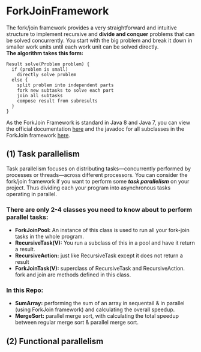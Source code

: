 # ForkJoinFramework
The fork/join framework provides a very straightforward and intuitive structure to implement recursive and **divide and conquer** problems that can be solved concurrently. You start with the big problem and break it down in smaller work units until each work unit can be solved directly.    
**The algorithm takes this form:**
```
Result solve(Problem problem) {
  if (problem is small)
    directly solve problem
  else {
    split problem into independent parts
    fork new subtasks to solve each part
    join all subtasks
    compose result from subresults
  }
}
```
As the ForkJoin Framework is standard in Java 8 and Java 7, you can view the official documentation [here](https://docs.oracle.com/javase/tutorial/essential/concurrency/forkjoin.html) and the javadoc for all subclasses in the ForkJoin framework [here](http://docs.oracle.com/javase/7/docs/api/java/util/concurrent/ForkJoinTask.html).

## (1) Task parallelism
Task parallelism focuses on distributing tasks—concurrently performed by processes or threads—across different processors. You can consider the fork/join framework if you want to perform some ***task parallelism*** on your project. Thus dividing each your program into asynchronous tasks operating in parallel. 
 ### There are only 2-4 classes you need to know about to perform parallel tasks:
- **ForkJoinPool:** An instance of this class is used to run all your fork-join tasks in the whole program.
- **RecursiveTask(V):** You run a subclass of this in a pool and have it return a result.
- **RecursiveAction:** just like RecursiveTask except it does not return a result
- **ForkJoinTask(V):** superclass of RecursiveTask<V> and RecursiveAction. fork and join are methods defined in this class.   
### In this Repo:
- **SumArray:** performing the sum of an array in sequentail & in parallel (using ForkJoin framework) and calculating the overall speedup.
- **MergeSort:** parallel merge sort, with calculating the total speedup between regular merge sort & parallel merge sort.

## (2) Functional parallelism 
